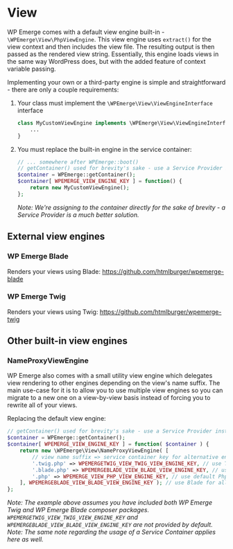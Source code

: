 # View

WP Emerge comes with a default view engine built-in - `\WPEmerge\View\PhpViewEngine`.
This view engine uses `extract()` for the view context and then includes the view file. The resulting output is then passed as the rendered view string.
Essentially, this engine loads views in the same way WordPress does, but with the added feature of context variable passing.

Implementing your own or a third-party engine is simple and straightforward - there are only a couple requirements:

1. Your class must implement the `\WPEmerge\View\ViewEngineInterface` interface
    ```php
    class MyCustomViewEngine implements \WPEmerge\View\ViewEngineInterface {
        ...
    }
    ```
1. You must replace the built-in engine in the service container:
    ```php
    // ... somewhere after WPEmerge::boot()
    // getContainer() used for brevity's sake - use a Service Provider instead.
    $container = WPEmerge::getContainer();
    $container[ WPEMERGE_VIEW_ENGINE_KEY ] = function() {
        return new MyCustomViewEngine();
    };
    ```
    _Note: We're assigning to the container directly for the sake of brevity - a Service Provider is a much better solution._

## External view engines

### WP Emerge Blade

Renders your views using Blade: https://github.com/htmlburger/wpemerge-blade

### WP Emerge Twig

Renders your views using Twig: https://github.com/htmlburger/wpemerge-twig

## Other built-in view engines

### NameProxyViewEngine

WP Emerge also comes with a small utility view engine which delegates view rendering to other engines depending on the view's name suffix.
The main use-case for it is to allow you to use multiple view engines so you can migrate to a new one on a view-by-view basis instead of forcing you to rewrite all of your views.

Replacing the default view engine:
```php
// getContainer() used for brevity's sake - use a Service Provider instead.
$container = WPEmerge::getContainer();
$container[ WPEMERGE_VIEW_ENGINE_KEY ] = function( $container ) {
    return new \WPEmerge\View\NameProxyViewEngine( [
        // view name suffix => service container key for alternative engine
        '.twig.php' => WPEMERGETWIG_VIEW_TWIG_VIEW_ENGINE_KEY, // use Twig for twig.php views
        '.blade.php' => WPEMERGEBLADE_VIEW_BLADE_VIEW_ENGINE_KEY, // use Blade for .blade.php
        '.php' => WPEMERGE_VIEW_PHP_VIEW_ENGINE_KEY, // use default Php engine for .php views
    ], WPEMERGEBLADE_VIEW_BLADE_VIEW_ENGINE_KEY ); // use Blade for all other cases as blade views can be referenced in blade.format.as.well without an extension
};
```
_Note: The example above assumes you have included both WP Emerge Twig and WP Emerge Blade composer packages. `WPEMERGETWIG_VIEW_TWIG_VIEW_ENGINE_KEY` and `WPEMERGEBLADE_VIEW_BLADE_VIEW_ENGINE_KEY` are not provided by default._
_Note: The same note regarding the usage of a Service Container applies here as well._
